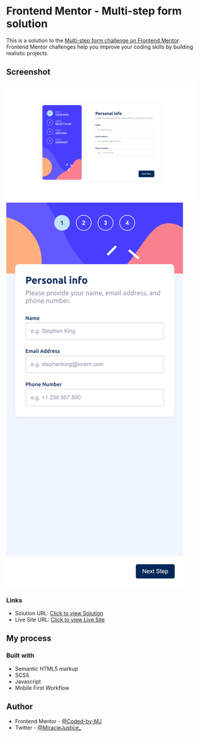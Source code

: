 # Frontend Mentor - Multi-step form solution

This is a solution to the [Multi-step form challenge on Frontend Mentor](https://www.frontendmentor.io/challenges/multistep-form-YVAnSdqQBJ). Frontend Mentor challenges help you improve your coding skills by building realistic projects. 




## Screenshot
![Desktop view](images/Desktop.png)
![Mobile view](images/mobile.png)






### Links

- Solution URL: [Click to view Solution](https://www.frontendmentor.io/solutions/results-summary-component-solution-XztvVTArUP)
- Live Site URL: [Click to view Live Site](https://coded-by-mj.github.io/Front-end-Mentor-Challenge9/)



## My process

### Built with
- Semantic HTML5 markup
- SCSS
- Javascript
- Mobile First Workflow



## Author


- Frontend Mentor - [@Coded-by-MJ](https://www.frontendmentor.io/profile/Coded-by-MJ)
- Twitter - [@MiracleJustice_](https://twitter.com/miraclejustice_)
